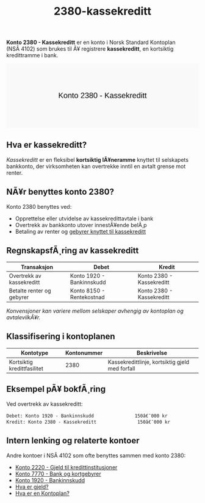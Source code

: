 ﻿---
title: "2380-kassekreditt"
meta_title: "2380-kassekreditt"
meta_description: '**Konto 2380 - Kassekreditt** er en konto i Norsk Standard Kontoplan (NSÂ 4102) som brukes til Ã¥ registrere **kassekreditt**, en kortsiktig kredittramme i bank...'
slug: 2380-kassekreditt
type: blog
layout: pages/single
---

**Konto 2380 - Kassekreditt** er en konto i Norsk Standard Kontoplan (NSÂ 4102) som brukes til Ã¥ registrere **kassekreditt**, en kortsiktig kredittramme i bank.

![Illustrasjon av konto 2380 kassekreditt](2380-kassekreditt-image.svg)

## Hva er kassekreditt?

*Kassekreditt* er en fleksibel **kortsiktig lÃ¥neramme** knyttet til selskapets bankkonto, der virksomheten kan overtrekke inntil en avtalt grense mot renter.

## NÃ¥r benyttes konto 2380?

Konto 2380 benyttes ved:

* Opprettelse eller utvidelse av kassekredittavtale i bank
* Overtrekk av bankkonto utover innestÃ¥ende belÃ¸p
* Betaling av renter og [gebyrer knyttet til kassekreditt](/blogs/kontoplan/7770-bank-og-kortgebyrer "Konto 7770 - Bank og kortgebyrer")

## RegnskapsfÃ¸ring av kassekreditt

| Transaksjon                                   | Debet                         | Kredit                             |
|-----------------------------------------------|-------------------------------|------------------------------------|
| Overtrekk av kassekreditt                     | Konto 1920 - Bankinnskudd     | Konto 2380 - Kassekreditt          |
| Betalte renter og gebyrer                     | Konto 8150 - Rentekostnad     | Konto 2380 - Kassekreditt          |

_*Konvensjoner kan variere mellom selskaper avhengig av kontoplan og avtalevilkÃ¥r.*_

## Klassifisering i kontoplanen

| Kontotype                  | Kontonummer | Beskrivelse                                      |
|----------------------------|-------------|--------------------------------------------------|
| Kortsiktig kredittfasilitet| 2380        | Kassekredittlinje, kortsiktig gjeld med forfall  |

## Eksempel pÃ¥ bokfÃ¸ring

Ved overtrekk av kassekreditt:

```plaintext
Debet: Konto 1920 - Bankinnskudd               150â€¯000 kr
Kredit: Konto 2380 - Kassekreditt               150â€¯000 kr
```

## Intern lenking og relaterte kontoer

Andre kontoer i NSÂ 4102 som ofte benyttes sammen med konto 2380:

* [Konto 2220 - Gjeld til kredittinstitusjoner](/blogs/kontoplan/2220-gjeld-til-kredittinstitusjoner "Konto 2220 - Gjeld til kredittinstitusjoner i Norsk Standard Kontoplan")
* [Konto 7770 - Bank og kortgebyrer](/blogs/kontoplan/7770-bank-og-kortgebyrer "Konto 7770 - Bank og kortgebyrer i Norsk Standard Kontoplan")
* [Konto 1920 - Bankinnskudd](/blogs/kontoplan/1920-bankinnskudd "Konto 1920 - Bankinnskudd i Norsk Standard Kontoplan")
* [Hva er gjeld?](/blogs/regnskap/hva-er-gjeld "Hva er Gjeld i Regnskap? Komplett Guide til Forpliktelser og Gjeldstyper")
* [Hva er en Kontoplan?](/blogs/regnskap/hva-er-kontoplan "Hva er en Kontoplan? Komplett Guide til Kontoplaner i Norsk Regnskap")
